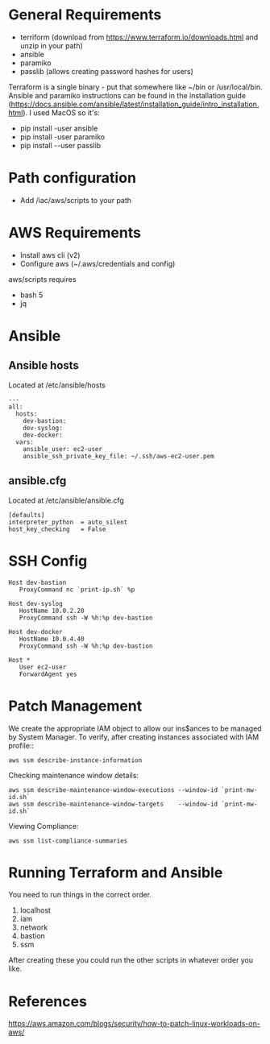 # General Requirements

* terriform (download from https://www.terraform.io/downloads.html and unzip in your path)
* ansible 
* paramiko
* passlib (allows creating password hashes for users)

Terraform is a single binary - put that somewhere like ~/bin or /usr/local/bin.  Ansible and paramiko instructions
can be found in the installation guide (https://docs.ansible.com/ansible/latest/installation_guide/intro_installation.html).
I used MacOS so it's:

* pip install -user ansible
* pip install -user paramiko
* pip install --user passlib

# Path configuration

* Add /iac/aws/scripts to your path

# AWS Requirements

* Install aws cli (v2)
* Configure aws (~/.aws/credentials and config)

aws/scripts requires

* bash 5
* jq

# Ansible

## Ansible hosts 

Located at /etc/ansible/hosts

```
---
all:
  hosts:
    dev-bastion:
    dev-syslog:
    dev-docker:
  vars:
    ansible_user: ec2-user
    ansible_ssh_private_key_file: ~/.ssh/aws-ec2-user.pem
```

## ansible.cfg

Located at /etc/ansible/ansible.cfg

```
[defaults]
interpreter_python 	= auto_silent
host_key_checking 	= False
```

# SSH Config

```
Host dev-bastion
   ProxyCommand nc `print-ip.sh` %p

Host dev-syslog
   HostName 10.0.2.20
   ProxyCommand ssh -W %h:%p dev-bastion

Host dev-docker
   HostName 10.0.4.40
   ProxyCommand ssh -W %h:%p dev-bastion

Host *
   User ec2-user
   ForwardAgent yes
```
# Patch Management 

We create the appropriate IAM object to allow our ins$ances to be managed by System Manager.  To verify,
after creating instances associated with IAM profile::

```
aws ssm describe-instance-information
```

Checking maintenance window details:

```
aws ssm describe-maintenance-window-executions --window-id `print-mw-id.sh`
aws ssm describe-maintenance-window-targets    --window-id `print-mw-id.sh`
```

Viewing Compliance:

```
aws ssm list-compliance-summaries
```

# Running Terraform and Ansible

You need to run things in the correct order.

1. localhost 
2. iam
3. network
4. bastion
5. ssm

After creating these you could run the other scripts in whatever order you like.

# References 

https://aws.amazon.com/blogs/security/how-to-patch-linux-workloads-on-aws/